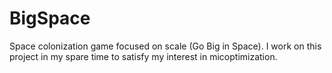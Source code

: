 # BigSpace

Space colonization game focused on scale (Go Big in Space). I work on this project in my spare time to satisfy my interest in micoptimization.

